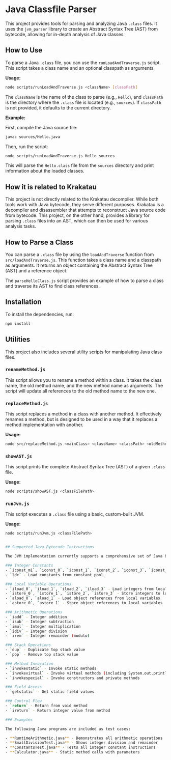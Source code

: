 # Java Classfile Parser

This project provides tools for parsing and analyzing Java `.class` files. It uses the `jvm_parser` library to create an Abstract Syntax Tree (AST) from bytecode, allowing for in-depth analysis of Java classes.

## How to Use

To parse a Java `.class` file, you can use the `runLoadAndTraverse.js` script. This script takes a class name and an optional classpath as arguments.

**Usage:**
```bash
node scripts/runLoadAndTraverse.js <className> [classPath]
```

The `className` is the name of the class to parse (e.g., `Hello`), and `classPath` is the directory where the `.class` file is located (e.g., `sources`). If `classPath` is not provided, it defaults to the current directory.

**Example:**

First, compile the Java source file:
```bash
javac sources/Hello.java
```

Then, run the script:
```bash
node scripts/runLoadAndTraverse.js Hello sources
```

This will parse the `Hello.class` file from the `sources` directory and print information about the loaded classes.

## How it is related to Krakatau

This project is not directly related to the Krakatau decompiler. While both tools work with Java bytecode, they serve different purposes. Krakatau is a decompiler and disassembler that attempts to reconstruct Java source code from bytecode. This project, on the other hand, provides a library for parsing `.class` files into an AST, which can then be used for various analysis tasks.

## How to Parse a Class

You can parse a `.class` file by using the `loadAndTraverse` function from `src/loadAndTraverse.js`. This function takes a class name and a classpath as arguments. It returns an object containing the Abstract Syntax Tree (AST) and a reference object.

The `parseHelloClass.js` script provides an example of how to parse a class and traverse its AST to find class references.

## Installation

To install the dependencies, run:

```bash
npm install
```

## Utilities

This project also includes several utility scripts for manipulating Java class files.

### `renameMethod.js`

This script allows you to rename a method within a class. It takes the class name, the old method name, and the new method name as arguments. The script will update all references to the old method name to the new one.

### `replaceMethod.js`

This script replaces a method in a class with another method. It effectively renames a method, but is designed to be used in a way that it replaces a method implementation with another.

**Usage:**

```bash
node src/replaceMethod.js <mainClass> <className> <classPath> <oldMethodName> <newMethodName> <targetPath>
```

### `showAST.js`

This script prints the complete Abstract Syntax Tree (AST) of a given `.class` file.

**Usage:**

```bash
node scripts/showAST.js <classFilePath>
```

### `runJvm.js`

This script executes a `.class` file using a basic, custom-built JVM.

**Usage:**

```bash
node scripts/runJvm.js <classFilePath>


## Supported Java Bytecode Instructions

The JVM implementation currently supports a comprehensive set of Java bytecode instructions:

### Integer Constants
- `iconst_m1`, `iconst_0`, `iconst_1`, `iconst_2`, `iconst_3`, `iconst_4`, `iconst_5` - Load integer constants
- `ldc` - Load constants from constant pool

### Local Variable Operations  
- `iload_0`, `iload_1`, `iload_2`, `iload_3` - Load integers from local variables
- `istore_0`, `istore_1`, `istore_2`, `istore_3` - Store integers to local variables
- `aload_0`, `aload_1` - Load object references from local variables
- `astore_0`, `astore_1` - Store object references to local variables

### Arithmetic Operations
- `iadd` - Integer addition
- `isub` - Integer subtraction  
- `imul` - Integer multiplication
- `idiv` - Integer division
- `irem` - Integer remainder (modulo)

### Stack Operations
- `dup` - Duplicate top stack value
- `pop` - Remove top stack value

### Method Invocation
- `invokestatic` - Invoke static methods
- `invokevirtual` - Invoke virtual methods (including System.out.println)
- `invokespecial` - Invoke constructors and private methods

### Field Access
- `getstatic` - Get static field values

### Control Flow
- `return` - Return from void method
- `ireturn` - Return integer value from method

### Examples

The following Java programs are included as test cases:

- **RuntimeArithmetic.java** - Demonstrates all arithmetic operations
- **SmallDivisionTest.java** - Shows integer division and remainder
- **ConstantsTest.java** - Tests all integer constant instructions
- **Calculator.java** - Static method calls with parameters

